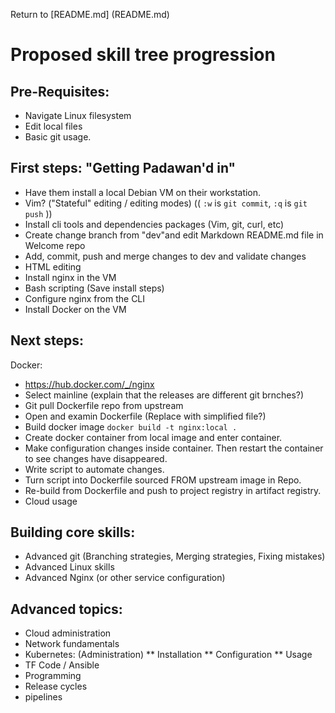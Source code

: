 Return to [README.md] (README.md)

# Proposed skill tree progression

## Pre-Requisites:

* Navigate Linux filesystem
* Edit local files
* Basic git usage.

## First steps: "Getting Padawan'd in"

* Have them install a local Debian VM on their workstation.
* Vim? ("Stateful" editing / editing modes) (( `:w` is `git commit`, `:q` is `git push` ))
* Install cli tools and dependencies packages (Vim, git, curl, etc)
* Create change branch from "dev"and edit Markdown README.md file in Welcome repo 
* Add, commit, push and merge changes to dev and validate changes
* HTML editing
* Install nginx in the VM
* Bash scripting (Save install steps)
* Configure nginx from the CLI
* Install Docker on the VM

## Next steps:

Docker:
* https://hub.docker.com/_/nginx
* Select mainline (explain that the releases are different git brnches?)
* Git pull Dockerfile repo from upstream
* Open and examin Dockerfile (Replace with simplified file?)
* Build docker image `docker build -t nginx:local .`
* Create docker container from local image and enter container.
* Make configuration changes inside container. Then restart the container to see changes have disappeared. 
* Write script to automate changes.
* Turn script into Dockerfile sourced FROM upstream image in Repo.
* Re-build from Dockerfile and push to project registry in artifact registry.
* Cloud usage

## Building core skills:

* Advanced git (Branching strategies, Merging strategies, Fixing mistakes)
* Advanced Linux skills
* Advanced Nginx (or other service configuration)

## Advanced topics:

* Cloud administration
* Network fundamentals
* Kubernetes: (Administration)
**  Installation
**  Configuration
**  Usage
* TF Code / Ansible
* Programming
* Release cycles
* pipelines

